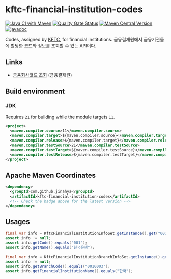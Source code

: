 # kftc-financial-institution-codes

[![Java CI with Maven](https://github.com/jinahya/kftc-financial-institution-codes/actions/workflows/maven.yml/badge.svg)](https://github.com/jinahya/kftc-financial-institution-codes/actions/workflows/maven.yml)
[![Quality Gate Status](https://sonarcloud.io/api/project_badges/measure?project=jinahya_kftc-financial-institution-codes&metric=alert_status)](https://sonarcloud.io/summary/new_code?id=jinahya_kftc-financial-institution-codes)
[![Maven Central Version](https://img.shields.io/maven-central/v/com.github.jinahya/kftc-financial-institution-codes)](https://search.maven.org/artifact/com.github.jinahya/kftc-financial-institution-codes)
[![javadoc](https://javadoc.io/badge2/com.github.jinahya/kftc-financial-institution-codes/javadoc.svg)](https://javadoc.io/doc/com.github.jinahya/kftc-financial-institution-codes)

Codes, assigned by [KFTC](https://www.kftc.or.kr/kftc/data/EgovBankListMove.do), for financial institutions. 금융결재원에서 금융기관들에 할당한 코드와 정보를 조회할 수 있는 API이다.

## Links

* [금융회사코드 조회](https://www.kftc.or.kr/kftc/data/EgovBankListMove.do) (금융결재원)


## Build environment

### JDK

Requires `21` for building while the module targets `11`.

```xml
<project>
  <maven.compiler.source>11</maven.compiler.source>
  <maven.compiler.target>${maven.compiler.source}</maven.compiler.target>
  <maven.compiler.release>${maven.compiler.target}</maven.compiler.release>
  <maven.compiler.testSource>21</maven.compiler.testSource>
  <maven.compiler.testTarget>${maven.compiler.testSource}</maven.compiler.testTarget>
  <maven.compiler.testRelease>${maven.compiler.testTarget}</maven.compiler.testRelease>
</project>
```

## Apache Maven Coordinates

```xml
<dependency>
  <groupId>com.github.jinahya</groupId>
  <artifactId>kftc-financial-institution-codes</artifactId>
  <!-- Check the badge above for the latest version -->
</dependency>
```

## Usages

```java
final var info = KftcFinancialInstitutionInfoSet.getInstance().get("001");
assert info != null;
assert info.getCode().equals("001");
assert info.getName().equals("한국은행");
```

```java
final var info = KftcFinancialInstitutionBranchInfoSet.getInstance().get("0010003");
assert info != null;
assert info.getBranchCode().equals("0010003");
assert info.getFinancialInstitutionName().equals("한국");
```
